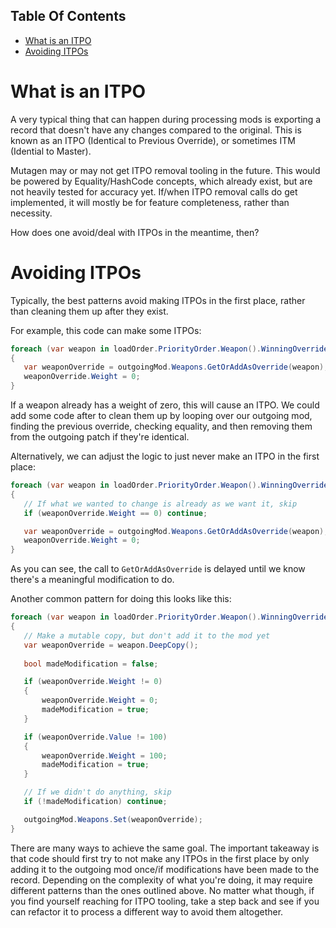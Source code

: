 <!-- START doctoc generated TOC please keep comment here to allow auto update -->
<!-- DON'T EDIT THIS SECTION, INSTEAD RE-RUN doctoc TO UPDATE -->
## Table Of Contents

- [What is an ITPO](#what-is-an-itpo)
- [Avoiding ITPOs](#avoiding-itpos)

<!-- END doctoc generated TOC please keep comment here to allow auto update -->

# What is an ITPO
A very typical thing that can happen during processing mods is exporting a record that doesn't have any changes compared to the original.  This is known as an ITPO (Identical to Previous Override), or sometimes ITM (Idential to Master).

Mutagen may or may not get ITPO removal tooling in the future.  This would be powered by Equality/HashCode concepts, which already exist, but are not heavily tested for accuracy yet.  If/when ITPO removal calls do get implemented, it will mostly be for feature completeness, rather than necessity.

How does one avoid/deal with ITPOs in the meantime, then?

# Avoiding ITPOs

Typically, the best patterns avoid making ITPOs in the first place, rather than cleaning them up after they exist.

For example, this code can make some ITPOs:
```cs
foreach (var weapon in loadOrder.PriorityOrder.Weapon().WinningOverrides())
{
   var weaponOverride = outgoingMod.Weapons.GetOrAddAsOverride(weapon);
   weaponOverride.Weight = 0;
}
```
If a weapon already has a weight of zero, this will cause an ITPO.  We could add some code after to clean them up by looping over our outgoing mod, finding the previous override, checking equality, and then removing them from the outgoing patch if they're identical.

Alternatively, we can adjust the logic to just never make an ITPO in the first place:
```cs
foreach (var weapon in loadOrder.PriorityOrder.Weapon().WinningOverrides())
{
   // If what we wanted to change is already as we want it, skip
   if (weaponOverride.Weight == 0) continue;

   var weaponOverride = outgoingMod.Weapons.GetOrAddAsOverride(weapon);
   weaponOverride.Weight = 0;
}
```
As you can see, the call to `GetOrAddAsOverride` is delayed until we know there's a meaningful modification to do.

Another common pattern for doing this looks like this:
```cs
foreach (var weapon in loadOrder.PriorityOrder.Weapon().WinningOverrides())
{
   // Make a mutable copy, but don't add it to the mod yet
   var weaponOverride = weapon.DeepCopy();
   
   bool madeModification = false;

   if (weaponOverride.Weight != 0)
   {
       weaponOverride.Weight = 0;
       madeModification = true;
   }

   if (weaponOverride.Value != 100)
   {
       weaponOverride.Weight = 100;
       madeModification = true;
   }

   // If we didn't do anything, skip
   if (!madeModification) continue;

   outgoingMod.Weapons.Set(weaponOverride);
}
```

There are many ways to achieve the same goal.  The important takeaway is that code should first try to not make any ITPOs in the first place by only adding it to the outgoing mod once/if modifications have been made to the record.  Depending on the complexity of what you're doing, it may require different patterns than the ones outlined above.  No matter what though, if you find yourself reaching for ITPO tooling, take a step back and see if you can refactor it to process a different way to avoid them altogether.